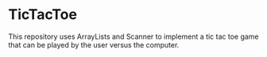 # TicTacToe

This repository uses ArrayLists and Scanner to implement a tic tac toe game that can be played by the user versus the computer.
